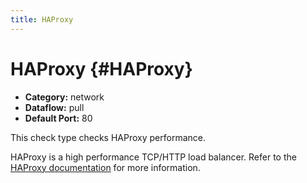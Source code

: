 ```yaml
---
title: HAProxy
---
```


# HAProxy {#HAProxy}

 * **Category:** network
 * **Dataflow:** pull
 * **Default Port:** 80

This check type checks HAProxy performance.

HAProxy is a high performance TCP/HTTP load balancer. Refer to the [HAProxy documentation](http://www.haproxy.org/) for more information.
